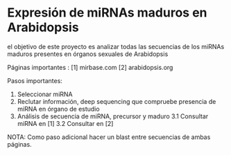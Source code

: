 Expresión de miRNAs maduros en Arabidopsis
==================

el objetivo de este proyecto es analizar todas las secuencias de los miRNAs\
 maduros presentes en órganos sexuales de Arabidopsis

Páginas importantes :
[1] mirbase.com
[2] arabidopsis.org

Pasos importantes:
1. Seleccionar miRNA
2. Reclutar información, deep sequencing que compruebe presencia de miRNA en órgano de estudio
3. Análisis de secuencia de miRNA, precursor y maduro
	3.1 Consultar miRNA en [1]
	3.2 Consultar en [2]

NOTA: Como paso adicional hacer un blast entre secuencias de ambas páginas.

